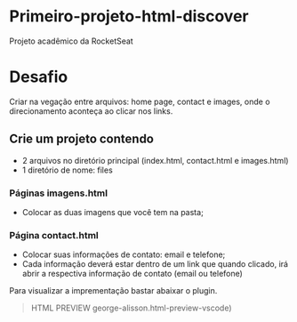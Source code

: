 # Primeiro-projeto-html-discover
Projeto acadêmico da RocketSeat

# Desafio #

Criar na vegação entre arquivos: home page, contact e images, onde o direcionamento aconteça ao clicar nos links. 

## Crie um projeto contendo ##
- 2 arquivos no diretório principal (index.html, contact.html e images.html)
- 1 diretório de nome: files

### Páginas imagens.html ###
- Colocar as duas imagens que você tem na pasta;

### Página contact.html
- Colocar suas informações de contato: email e telefone;
- Cada informação deverá estar dentro de um link que quando clicado, irá abrir a respectiva informação de contato (email ou telefone)

Para visualizar a imprementação bastar abaixar o plugin.
<br>
 > HTML PREVIEW george-alisson.html-preview-vscode) 